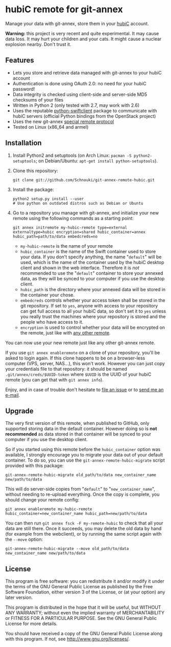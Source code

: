 hubiC remote for git-annex
==========================

Manage your data with git-annex, store them in your [hubiC](https://hubic.com/)
account.

**Warning:** this project is very recent and quite experimental. It may cause
  data loss. It may hurt your children and your cats. It might cause a nuclear
  explosion nearby. Don't trust it.


Features
--------

- Lets you store and retrieve data managed with git-annex to your hubiC account
- Authentication is done using OAuth 2.0: no need for your hubiC password!
- Data integrity is checked using client-side and server-side MD5 checksums of
  your files
- Written in Python 2 (only tested with 2.7, may work with 2.6)
- Uses the reputable
  [python-swiftclient](https://github.com/openstack/python-swiftclient) package
  to communicate with hubiC servers (official Python bindings from the OpenStack
  project)
- Uses the new git-annex
  [special remote protocol](https://git-annex.branchable.com/design/external_special_remote_protocol/)
- Tested on Linux (x86_64 and armel)


Installation
------------

1.  Install Python2 and setuptools (on Arch Linux: `pacman -S python2-setuptools`;
    on Debian/Ubuntu: `apt-get install python-setuptools`).

2.  Clone this repository:

        git clone git://github.com/Schnouki/git-annex-remote-hubic.git

3.  Install the package:

        python2 setup.py install --user
        # Use python on outdated distros such as Debian or Ubuntu

4.  Go to a repository you manage with git-annex, and initialize your new remote
    using the following commands as a starting point:

        git annex initremote my-hubic-remote type=external externaltype=hubic encryption=shared hubic_container=annex hubic_path=path/to/data embedcreds=no

    - `my-hubic-remote` is the name of your remote
    - `hubic_container` is the name of the Swift container used to store your
      data. If you don't specify anything, the name "`default`" will be used,
      which is the name of the container used by the hubiC desktop client and
      shown in the web interface. Therefore it is *not* recommended to use the
      "`default`" container to store your annexed data, as they will be synced
      to your computer if you use the desktop client.
    - `hubic_path` is the directory where your annexed data will be stored in
       the container your chose.
    - `embedcreds` controls whether your access token shall be stored in the git
      repository. If set to `yes`, anyone with access to your repository can get
      full access to all your hubiC data, so don't set it to `yes` unless you
      really trust the machines where your repository is stored and the people
      who have access to it.
    - `encryption` is used to control whether your data will be encrypted on the
      remote, just like with
      [any other remote](http://git-annex.branchable.com/encryption/).

You can now use your new remote just like any other git-annex remote.

If you use `git annex enableremote` on a clone of your repository, you'll be
asked to login again. If this clone happens to be on a browser-less computer
(VPS, server, NAS...), this won't work. However you can just copy your
credentials file to that repository: it should be named
`.git/annex/creds/$UUID-token` where `$UUID` is the UUID of your hubiC remote
(you can get that with `git annex info`).

Enjoy, and in case of trouble don't hesitate to
[file an issue](https://github.com/Schnouki/git-annex-remote-hubic/issues) or to
[send me an e-mail](mailto:schnouki+garh@schnouki.net).


Upgrade
-------

The very first version of this remote, when published to GitHub, only supported
storing data in the default container. However doing so is **not recommended**
as data stored in that container will be synced to your computer if you use the
desktop client.

So if you started using this remote before the `hubic_container` option was
available, I strongly encourage you to migrate your data out of your default
container. To do so, you can use the `git-annex-remote-hubic-migrate` script
provided with this package:

    git-annex-remote-hubic-migrate old_path/to/data new_container_name new/path/to/data

This will do server-side copies from "`default`" to "`new_container_name`",
without needing to re-upload everything. Once the copy is complete, you should change your remote config:

    git annex enableremote my-hubic-remote hubic_container=new_container_name hubic_path=new/path/to/data

You can then run `git annex fsck -F my-remote-hubic` to check that all your data
are still there. Once it succeeds, you may delete the old data by hand (for
example from the webclient), or by running the same script again with the
`--move` option:

    git-annex-remote-hubic-migrate --move old_path/to/data new_container_name new/path/to/data


License
-------

This program is free software: you can redistribute it and/or modify it under
the terms of the GNU General Public License as published by the Free Software
Foundation, either version 3 of the License, or (at your option) any later
version.

This program is distributed in the hope that it will be useful, but WITHOUT ANY
WARRANTY; without even the implied warranty of MERCHANTABILITY or FITNESS FOR A
PARTICULAR PURPOSE. See the GNU General Public License for more details.

You should have received a copy of the GNU General Public License along with
this program. If not, see <http://www.gnu.org/licenses/>.
